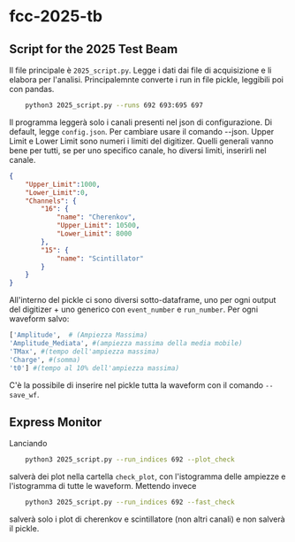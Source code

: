 # fcc-2025-tb

## Script for the 2025 Test Beam

Il file principale è `2025_script.py`. 
Legge i dati dai file di acquisizione e li elabora per l'analisi. Principalemnte converte i run in file pickle, leggibili poi con pandas. 
```bash
    python3 2025_script.py --runs 692 693:695 697
```
Il programma leggerà solo i canali presenti nel json di configurazione. Di default, legge `config.json`. Per cambiare usare il comando --json.
Upper Limit e Lower Limit sono numeri i limiti del digitizer. Quelli generali vanno bene per tutti, se per uno specifico canale, ho diversi limiti, inserirli nel canale.
```json
{
    "Upper_Limit":1000,
    "Lower_Limit":0,
    "Channels": {
        "16": {
            "name": "Cherenkov", 
            "Upper_Limit": 10500,
            "Lower_Limit": 8000
        },
        "15": {
            "name": "Scintillator"
        }
    }
}
```


All'interno del pickle ci sono diversi sotto-dataframe, uno per ogni output del digitizer + uno generico con `event_number` e `run_number`.
Per ogni waveform salvo:
```python
['Amplitude',  # (Ampiezza Massima)
'Amplitude_Mediata', #(ampiezza massima della media mobile)
'TMax', #(tempo dell'ampiezza massima)
'Charge', #(somma)
't0'] #(tempo al 10% dell'ampiezza massima)
```
C'è la possibile di inserire nel pickle tutta la waveform con il comando `--save_wf`.

## Express Monitor
Lanciando
```bash
    python3 2025_script.py --run_indices 692 --plot_check
```
salverà dei plot nella cartella `check_plot`, con l'istogramma delle ampiezze e l'istogramma di tutte le waveform. 
Mettendo invece 
```bash
    python3 2025_script.py --run_indices 692 --fast_check
```
salverà solo i plot di cherenkov e scintillatore (non altri canali) e non salverà il pickle.
